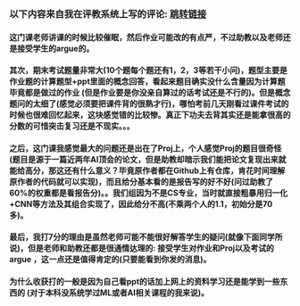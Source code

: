 ### 以下内容来自我在评教系统上写的评论: [跳转链接](https://nces.cra.moe/course/1187/)
#### 这门课老师讲课的时候比较催眠，然后作业可能改的有点严，不过助教以及老师还是接受学生的argue的。

#### 其次，期末考试题量非常大(10个题每个题还有1，2，3等若干小问)，题型主要是作业题的计算题型+ppt里面的概念回答，看起来题目确实没什么含量因为计算题毕竟都是做过的作业 (但是作业要是你没亲自算过的话考试还是不行的)。但是概念题问的太细了(感觉必须要把课件背的很熟才行)，哪怕考前几天刚看过课件考试的时候也很难回忆起来，这块感觉错的比较惨。真正下功夫去背其实还是能拿很高的分数的可惜突击复习还是不现实。。。

#### 之后，这门课我感觉最大的问题还是出在了Proj上，个人感觉Proj的题目很奇怪(题目是源于一篇近两年AI顶会的论文，但是助教却暗示我们能把论文复现出来就能给高分，那这还有什么意义？毕竟原作者都在Github上有仓库，肯花时间理解原作者的代码就可以实现)，而且给分基本看的是报告写的好不好(问过助教了60%的权重都是看报告分)。。我们组因为不是CS专业，当时就直接粗暴用归一化+CNN等方法及其组合实现了，因此给分不高(不乘两个人的1.1，初始分是70多)。

#### 最后，我打7分的理由是虽然老师可能不能很好解答学生的疑问(就像下面同学所说)，但是老师和助教还都是很通情达理的: 接受学生对作业和Proj以及考试的argue ，这一点还是值得肯定的(只要能看到你发的消息)。

#### 为什么收获打的一般是因为自己看ppt的话加上网上的资料学习还是能学到一些东西的 (对于本科没系统学过ML或者AI相关课程的我来说)。
